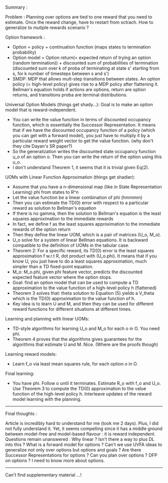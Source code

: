 Summary :

Problem : Planning over options are tied to one reward that you need to estimate. Once the reward change, have to restart from sctrach. How to generalize to mutiple rewards scenario ? 

Option framework : 
- Option = policy + continuation function (maps states to termination probability)
- Option model = Option return(= expected return of trying an option (random termination)) + discounted sum of probabilities of termination (discounted sum over k of proba of terminating at state s' starting from s, for k number of timesteps between s and s')
- SMDP: MDP that allows mult-step transitions between states. An option policy (= high-level policy) gives rise to a MDP policy after flattening it. Bellman's equation holds if actions are options, return are option returns, and transitions proba are terminal distributions.

Universal Option Models (things get shady...): Goal is to make an option model that is reward-independent. 
- You can write the value function in terms of discounted occupancy function, which is essentially the Successor Representation. It means that if we have the discounted occupancy function of a policy (which you can get with a forward model), you just have to multiply it by a particular reward weight vector to get the value function. (why don't they cite Dayan's SR paper?)
- So the generalization writes the discounted state occupancy function u_o of an option o. Then you can write the return of the option using this u_o.
- I don't understand Theorem 1, it seems that it is trivial given Eq(2).

UOMs with Linear Function Approximation (things get shadier):
- Assume that you have a n-dimensional map (like in State Representation Learning) phi from states to R^n
- Let the value function be a linear combination of phi (hmmmm)
- Then you can estimate the TD(0) error with respect to a particular reward as solution to Bellman's equation
- If there is no gamma, then the solution to Bellman's equation is the least squares approximation to the immediate rewards
- In fact, we define f as the least squares approximation to the immediate rewards of the option return
- Then they define the linear UOM, which is a pair of matrices (U_o, M_o). 
- U_o solve for a system of linear Bellman equations. It is backward compatible to the definition of UOMs in the tabular case. 
- Theorem 2: For a specific reward, its TD(0) error is the least squares approximation f w.r.t R, dot product with (U_o.phi). It means that if you know U, you just have to do a least squares approximation, much simpler than a TD fixed-point equation.
- M_o: M_o.phi, given phi feature vector, predicts the discounted expected feature vector where the option stops.
- Goal: find an option model that can be used to compute a TD approximation to the value function of a high-level policy h (flattened)
- Theorem 3 solves that: theta solution to Equation (5) yields a V_theta which is the TD(0) approximation to the value function of h.
- Key idea is to learn U and M, and then they can be used for different reward functions for different situations at different times.


Learning and planning with linear UOMs:

- TD-style algorithms for learning U_o and M_o for each o in O. You need phi.
- Theorem 4 proves that the algorithms gives guarantees for the algorithms that estimate U and M. Nice. (Where are the proofs though)

Learning reward models:

- Learn f_o via least mean squares rule, for each option o in O. 

Final learning: 

- You have phi. Follow o until it terminates. Estimate R_o with f_o and U_o. Use Theorem 3 to compute the TD(0) approximation to the value function of the high-level policy h. Interleave updates of the reward model learning with the planning.



---------

Final thoughts : 

Article is incredibly hard to understand for me (took me 2 days). Plus, I did not fully understand it. Yet, it seems compelling since it has a middle ground between model-free and model-based flavour : it is reward independent. Questions remain unanswered : Why linear ? Isn't there a way to plus DL into this ? What is a forward model for options ? Can't we use UVFA ideas to generalize not only over options but options and goals ? Are there Successor Representations for options ? Can you plan over options ? DFP on options ? I need to know more about options. 

---------

Can't find supplementary material ...!
